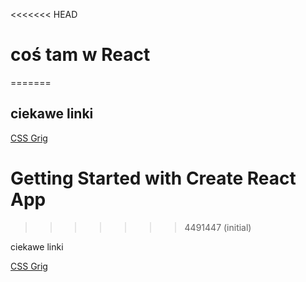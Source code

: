 <<<<<<< HEAD
# coś tam w React
=======
## ciekawe linki




[CSS Grig ](https://learncssgrid.com/)












# Getting Started with Create React App
>>>>>>> 4491447 (initial)






















ciekawe linki

[CSS Grig ](https://learncssgrid.com/)


